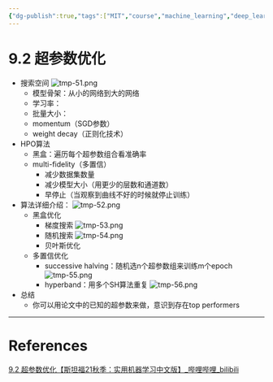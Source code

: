 ```yaml
---
{"dg-publish":true,"tags":["MIT","course","machine_learning","deep_learning"],"permalink":"/Inbox/study/人工智能/机器学习/MIT21秋课程/9.2 超参数优化/","dgPassFrontmatter":true}
---
```



# 9.2 超参数优化
- 搜索空间
![tmp-51.png](/img/user/Assets/attachments/tmp/tmp-51.png)
	- 模型骨架：从小的网络到大的网络
	- 学习率：
	- 批量大小：
	- momentum（SGD参数）
	- weight decay（正则化技术）
- HPO算法
	- 黑盒：遍历每个超参数组合看准确率
	- multi-fidelity（多置信）
		- 减少数据集数量
		- 减少模型大小（用更少的层数和通道数）
		- 早停止（当观察到曲线不好的时候就停止训练）
- 算法详细介绍：
![tmp-52.png](/img/user/Assets/attachments/tmp/tmp-52.png)
	- 黑盒优化
		- 梯度搜索
		![tmp-53.png](/img/user/Assets/attachments/tmp/tmp-53.png)
		- 随机搜索
		![tmp-54.png](/img/user/Assets/attachments/tmp/tmp-54.png)
		- 贝叶斯优化
	- 多置信优化
		- successive halving：随机选n个超参数组来训练m个epoch
		![tmp-55.png](/img/user/Assets/attachments/tmp/tmp-55.png)
		- hyperband：用多个SH算法重复
		![tmp-56.png](/img/user/Assets/attachments/tmp/tmp-56.png)
- 总结
	- 你可以用论文中的已知的超参数来做，意识到存在top performers
---
# References
[9.2 超参数优化【斯坦福21秋季：实用机器学习中文版】_哔哩哔哩_bilibili](https://www.bilibili.com/video/BV1FM4y1c7yG?spm_id_from=333.788.player.switch&vd_source=73a67190a2e14f51c71c0fa447f094aa)